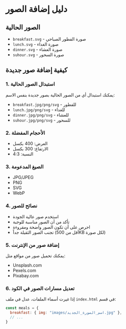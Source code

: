 # دليل إضافة الصور

## الصور الحالية
- `breakfast.svg` - صورة الفطور الصباحي
- `lunch.svg` - صورة الغداء
- `dinner.svg` - صورة العشاء  
- `suhour.svg` - صورة السحور

## كيفية إضافة صور جديدة

### 1. استبدال الصور الحالية
يمكنك استبدال أي من الصور الحالية بصور جديدة بنفس الاسم:
- `breakfast.jpg/png/svg` - للفطور
- `lunch.jpg/png/svg` - للغداء
- `dinner.jpg/png/svg` - للعشاء
- `suhour.jpg/png/svg` - للسحور

### 2. الأحجام المفضلة
- العرض: 400 بكسل
- الارتفاع: 300 بكسل
- النسبة: 4:3

### 3. الصيغ المدعومة
- JPG/JPEG
- PNG
- SVG
- WebP

### 4. نصائح للصور
- استخدم صور عالية الجودة
- تأكد من أن الصور مناسبة للوجبة
- احرص على أن تكون الصور واضحة ومقروءة
- تجنب الصور الثقيلة جداً (أقل من 500KB لكل صورة)

### 5. إضافة صور من الإنترنت
يمكنك تحميل صور من مواقع مثل:
- Unsplash.com
- Pexels.com
- Pixabay.com

### 6. تعديل مسارات الصور في الكود
إذا غيرت أسماء الملفات، عدل في ملف `index.html` في قسم:
```javascript
const meals = {
  breakfast: { img: "images/اسم_الصورة_الجديد.jpg" },
  // ...
}
```
